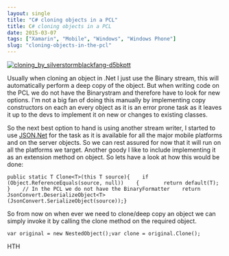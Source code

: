 ```yaml
---
layout: single
title: "C# cloning objects in a PCL"
title: C# cloning objects in a PCL
date: 2015-03-07
tags: ["Xamarin", "Mobile", "Windows", "Windows Phone"]
slug: "cloning-objects-in-the-pcl"
---
```

[![cloning_by_silverstormblackfang-d5bkptt](http://mallibone-blog.azurewebsites.net/posts/files/aca302d7-f2e1-4b0c-81f5-0cb964c604d2.jpg "cloning_by_silverstormblackfang-d5bkptt")](http://mallibone-blog.azurewebsites.net/posts/files/6f1baa16-7684-4798-b3e8-760f3d5c4438.jpg)   

Usually when cloning an object in .Net I just use the Binary stream, this will automatically perform a deep copy of the object. But when writing code on the PCL we do not have the Binarystram and therefore have to look for new options. I'm not a big fan of doing this manually by implementing copy constructors on each an every object as it is an error prone task as it leaves it up to the devs to implement it on new or changes to existing classes.

So the next best option to hand is using another stream writer, I started to use [JSON.Net](http://www.newtonsoft.com/json) for the task as it is available for all the major mobile platforms and on the server objects. So we can rest assured for now that it will run on all the platforms we target. Another goody I like to include implementing it as an extension method on object. So lets have a look at how this would be done:




    public static T Clone<T>(this T source){    if (Object.ReferenceEquals(source, null))    {        return default(T);    }    // In the PCL we do not have the BinaryFormatter    return JsonConvert.DeserializeObject<T>(JsonConvert.SerializeObject(source));}




So from now on when ever we need to clone/deep copy an object we can simply invoke it by calling the clone method on the required object.




    var original = new NestedObject();var clone = original.Clone();






HTH
